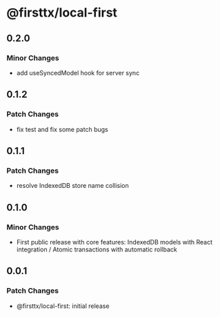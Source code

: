 # @firsttx/local-first

## 0.2.0

### Minor Changes

- add useSyncedModel hook for server sync

## 0.1.2

### Patch Changes

- fix test and fix some patch bugs

## 0.1.1

### Patch Changes

- resolve IndexedDB store name collision

## 0.1.0

### Minor Changes

- First public release with core features: IndexedDB models with React integration / Atomic transactions with automatic rollback

## 0.0.1

### Patch Changes

- @firsttx/local-first: initial release
